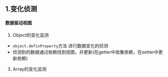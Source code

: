 <!-- ## vue 源码学习记录 -->

## 1.变化侦测
#### 数据驱动视图
1. Object的变化监测
  - `object.definProperty`方法 进行数据变化的侦测
  - 侦测到的数据通过依赖找到视图，并更新(在getter中收集依赖，在setter中更新依赖)

3. Array的变化监测